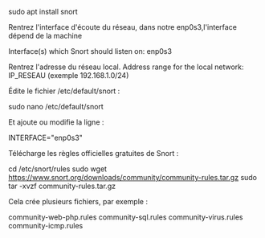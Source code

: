 sudo apt install snort 

Rentrez l'interface d'écoute du réseau, dans notre enp0s3,l'interface dépend de la machine

Interface(s) which Snort should listen on: enp0s3

Rentrez l'adresse du réseau local. 
Address range for the local network: IP_RESEAU (exemple 192.168.1.0/24)

Édite le fichier /etc/default/snort :

sudo nano /etc/default/snort


Et ajoute ou modifie la ligne :

INTERFACE="enp0s3"

Télécharge les règles officielles gratuites de Snort :

cd /etc/snort/rules
sudo wget https://www.snort.org/downloads/community/community-rules.tar.gz
sudo tar -xvzf community-rules.tar.gz


Cela crée plusieurs fichiers, par exemple :

community-web-php.rules
community-sql.rules
community-virus.rules
community-icmp.rules
